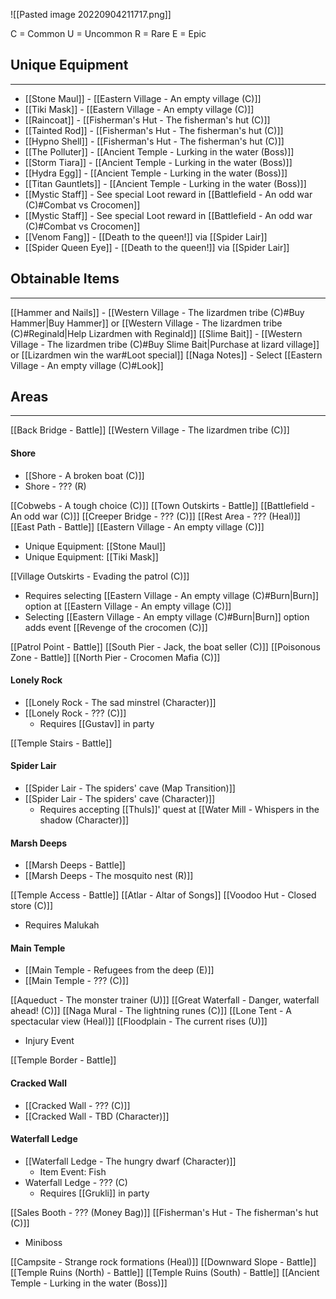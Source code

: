 ![[Pasted image 20220904211717.png]]

C = Common
U = Uncommon
R = Rare
E = Epic

## Unique Equipment
---
- [[Stone Maul]] - [[Eastern Village - An empty village (C)]]
- [[Tiki Mask]] - [[Eastern Village - An empty village (C)]]
- [[Raincoat]] - [[Fisherman's Hut - The fisherman's hut (C)]]
- [[Tainted Rod]] - [[Fisherman's Hut - The fisherman's hut (C)]]
- [[Hypno Shell]] - [[Fisherman's Hut - The fisherman's hut (C)]]
- [[The Polluter]] - [[Ancient Temple - Lurking in the water (Boss)]]
- [[Storm Tiara]] - [[Ancient Temple - Lurking in the water (Boss)]]
- [[Hydra Egg]] - [[Ancient Temple - Lurking in the water (Boss)]]
- [[Titan Gauntlets]] - [[Ancient Temple - Lurking in the water (Boss)]]
- [[Mystic Staff]] - See special Loot reward in [[Battlefield - An odd war (C)#Combat vs Crocomen]]
- [[Mystic Staff]] - See special Loot reward in [[Battlefield - An odd war (C)#Combat vs Crocomen]]
- [[Venom Fang]] - [[Death to the queen!]] via [[Spider Lair]]
- [[Spider Queen Eye]] - [[Death to the queen!]] via [[Spider Lair]]

## Obtainable Items
---
[[Hammer and Nails]] - [[Western Village - The lizardmen tribe (C)#Buy Hammer|Buy Hammer]] or [[Western Village - The lizardmen tribe (C)#Reginald|Help Lizardmen with Reginald]]
[[Slime Bait]] - [[Western Village - The lizardmen tribe (C)#Buy Slime Bait|Purchase at lizard village]] or [[Lizardmen win the war#Loot special]]
[[Naga Notes]] - Select [[Eastern Village - An empty village (C)#Look]]

## Areas
---
[[Back Bridge - Battle]]
[[Western Village - The lizardmen tribe (C)]]
#### Shore
- [[Shore - A broken boat (C)]]
- Shore - ??? (R)

[[Cobwebs - A tough choice (C)]]
[[Town Outskirts - Battle]]
[[Battlefield - An odd war (C)]]
[[Creeper Bridge - ??? (C)]]
[[Rest Area - ??? (Heal)]]
[[East Path - Battle]]
[[Eastern Village - An empty village (C)]]
- Unique Equipment: [[Stone Maul]]
- Unique Equipment: [[Tiki Mask]]

[[Village Outskirts - Evading the patrol (C)]]
- Requires selecting [[Eastern Village - An empty village (C)#Burn|Burn]] option at [[Eastern Village - An empty village (C)]]
- Selecting [[Eastern Village - An empty village (C)#Burn|Burn]] option adds event [[Revenge of the crocomen (C)]]

[[Patrol Point - Battle]]
[[South Pier - Jack, the boat seller (C)]]
[[Poisonous Zone - Battle]]
[[North Pier - Crocomen Mafia (C)]]
#### Lonely Rock
- [[Lonely Rock - The sad minstrel (Character)]]
- [[Lonely Rock - ??? (C)]]
	- Requires [[Gustav]] in party

[[Temple Stairs - Battle]]
#### Spider Lair
- [[Spider Lair - The spiders' cave (Map Transition)]]
- [[Spider Lair - The spiders' cave (Character)]]
	- Requires accepting [[Thuls]]' quest at [[Water Mill - Whispers in the shadow (Character)]]

#### Marsh Deeps
- [[Marsh Deeps - Battle]]
- [[Marsh Deeps - The mosquito nest (R)]]

[[Temple Access - Battle]]
[[Atlar - Altar of Songs]]
[[Voodoo Hut - Closed store (C)]]
- Requires Malukah

#### Main Temple
- [[Main Temple - Refugees from the deep (E)]]
- [[Main Temple - ??? (C)]]

[[Aqueduct - The monster trainer (U)]]
[[Great Waterfall - Danger, waterfall ahead! (C)]]
[[Naga Mural - The lightning runes (C)]]
[[Lone Tent - A spectacular view (Heal)]]
[[Floodplain - The current rises (U)]]
- Injury Event

[[Temple Border - Battle]]
#### Cracked Wall
- [[Cracked Wall - ??? (C)]]
- [[Cracked Wall - TBD (Character)]]

#### Waterfall Ledge
- [[Waterfall Ledge - The hungry dwarf (Character)]]
	- Item Event: Fish
- Waterfall Ledge - ??? (C)
	- Requires [[Grukli]] in party

[[Sales Booth - ??? (Money Bag)]]
[[Fisherman's Hut - The fisherman's hut (C)]]
- Miniboss


[[Campsite - Strange rock formations (Heal)]]
[[Downward Slope - Battle]]
[[Temple Ruins (North) - Battle]]
[[Temple Ruins (South) - Battle]]
[[Ancient Temple - Lurking in the water (Boss)]]
